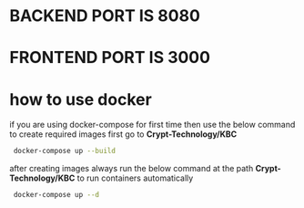 # BACKEND PORT IS 8080
# FRONTEND PORT IS 3000
# how to use docker

if you are using docker-compose for first time then use the below command to create required images
first go to **Crypt-Technology/KBC**
```bash
 docker-compose up --build
```

after creating images always run the below command at the path **Crypt-Technology/KBC** to run containers automatically
```bash
 docker-compose up --d
```